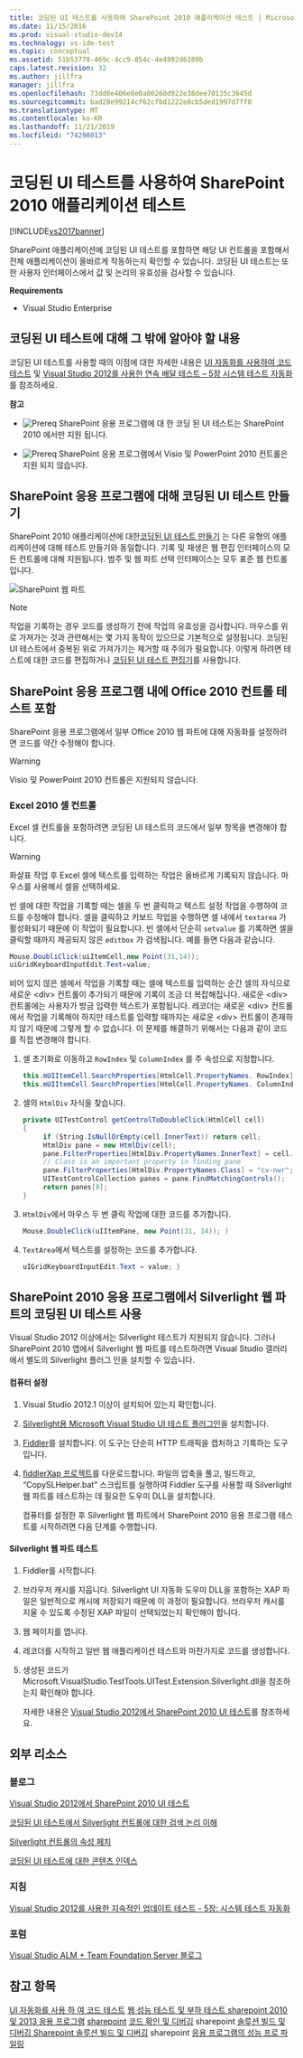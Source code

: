 ```yaml
---
title: 코딩된 UI 테스트를 사용하여 SharePoint 2010 애플리케이션 테스트 | Microsoft Docs
ms.date: 11/15/2016
ms.prod: visual-studio-dev14
ms.technology: vs-ide-test
ms.topic: conceptual
ms.assetid: 51b53778-469c-4cc9-854c-4e4992d6389b
caps.latest.revision: 32
ms.author: jillfra
manager: jillfra
ms.openlocfilehash: 73dd0e406e8e0a00260d922e38dee70135c3645d
ms.sourcegitcommit: bad28e99214cf62cfbd1222e8cb5ded1997d7ff0
ms.translationtype: MT
ms.contentlocale: ko-KR
ms.lasthandoff: 11/21/2019
ms.locfileid: "74298013"
---
```

# <a name="testing-sharepoint-2010-applications-with-coded-ui-tests"></a>코딩된 UI 테스트를 사용하여 SharePoint 2010 애플리케이션 테스트
[!INCLUDE[vs2017banner](../includes/vs2017banner.md)]

SharePoint 애플리케이션에 코딩된 UI 테스트를 포함하면 해당 UI 컨트롤을 포함해서 전체 애플리케이션이 올바르게 작동하는지 확인할 수 있습니다. 코딩된 UI 테스트는 또한 사용자 인터페이스에서 값 및 논리의 유효성을 검사할 수 있습니다.

 **Requirements**

- Visual Studio Enterprise

## <a name="what-else-should-i-know-about-coded-ui-tests"></a>코딩된 UI 테스트에 대해 그 밖에 알아야 할 내용
 코딩된 UI 테스트를 사용할 때의 이점에 대한 자세한 내용은 [UI 자동화를 사용하여 코드 테스트](../test/use-ui-automation-to-test-your-code.md) 및 [Visual Studio 2012를 사용한 연속 배달 테스트 – 5장 시스템 테스트 자동화](https://go.microsoft.com/fwlink/?LinkID=255196)를 참조하세요.

 **참고**

- ![Prereq](../test/media/prereq.png "필수 구성 요소") SharePoint 응용 프로그램에 대 한 코딩 된 UI 테스트는 SharePoint 2010 에서만 지원 됩니다.

- ![Prereq](../test/media/prereq.png "필수 구성 요소") SharePoint 응용 프로그램에서 Visio 및 PowerPoint 2010 컨트롤은 지원 되지 않습니다.

## <a name="creating-a-coded-ui-test-for-your-sharepoint-app"></a>SharePoint 응용 프로그램에 대해 코딩된 UI 테스트 만들기
 SharePoint 2010 애플리케이션에 대한[코딩된 UI 테스트 만들기](../test/use-ui-automation-to-test-your-code.md#VerifyingCodeUsingCUITCreate) 는 다른 유형의 애플리케이션에 대해 테스트 만들기와 동일합니다. 기록 및 재생은 웹 편집 인터페이스의 모든 컨트롤에 대해 지원됩니다. 범주 및 웹 파트 선택 인터페이스는 모두 표준 웹 컨트롤입니다.

 ![SharePoint 웹 파트](../test/media/cuit-sharepoint.png "CUIT_SharePoint")

> [!NOTE]
> 작업을 기록하는 경우 코드를 생성하기 전에 작업의 유효성을 검사합니다. 마우스를 위로 가져가는 것과 관련해서는 몇 가지 동작이 있으므로 기본적으로 설정됩니다. 코딩된 UI 테스트에서 중복된 위로 가져가기는 제거할 때 주의가 필요합니다. 이렇게 하려면 테스트에 대한 코드를 편집하거나 [코딩된 UI 테스트 편집기](../test/editing-coded-ui-tests-using-the-coded-ui-test-editor.md)를 사용합니다.

## <a name="including-testing-of-office-2010-controls-within-your-sharepoint-app"></a>SharePoint 응용 프로그램 내에 Office 2010 컨트롤 테스트 포함
 SharePoint 응용 프로그램에서 일부 Office 2010 웹 파트에 대해 자동화를 설정하려면 코드를 약간 수정해야 합니다.

> [!WARNING]
> Visio 및 PowerPoint 2010 컨트롤은 지원되지 않습니다.

### <a name="excel-2010-cell-controls"></a>Excel 2010 셀 컨트롤
 Excel 셀 컨트롤을 포함하려면 코딩된 UI 테스트의 코드에서 일부 항목을 변경해야 합니다.

> [!WARNING]
> 화살표 작업 후 Excel 셀에 텍스트를 입력하는 작업은 올바르게 기록되지 않습니다. 마우스를 사용해서 셀을 선택하세요.

 빈 셀에 대한 작업을 기록할 때는 셀을 두 번 클릭하고 텍스트 설정 작업을 수행하여 코드를 수정해야 합니다. 셀을 클릭하고 키보드 작업을 수행하면 셀 내에서 `textarea` 가 활성화되기 때문에 이 작업이 필요합니다. 빈 셀에서 단순히 `setvalue` 를 기록하면 셀을 클릭할 때까지 제공되지 않은 `editbox` 가 검색됩니다. 예를 들면 다음과 같습니다.

```csharp
Mouse.DoubliClick(uiItemCell,new Point(31,14));
uiGridKeyboardInputEdit.Text=value;
```

 비어 있지 않은 셀에서 작업을 기록할 때는 셀에 텍스트를 입력하는 순간 셀의 자식으로 새로운 \<div> 컨트롤이 추가되기 때문에 기록이 조금 더 복잡해집니다. 새로운 \<div> 컨트롤에는 사용자가 방금 입력한 텍스트가 포함됩니다. 레코더는 새로운 \<div> 컨트롤에서 작업을 기록해야 하지만 테스트를 입력할 때까지는 새로운 \<div> 컨트롤이 존재하지 않기 때문에 그렇게 할 수 없습니다. 이 문제를 해결하기 위해서는 다음과 같이 코드를 직접 변경해야 합니다.

1. 셀 초기화로 이동하고 `RowIndex` 및 `ColumnIndex` 를 주 속성으로 지정합니다.

    ```csharp
    this.mUIItemCell.SearchProperties[HtmlCell.PropertyNames. RowIndex] = "3";
    this.mUIItemCell.SearchProperties[HtmlCell.PropertyNames. ColumnIndex] = "3";
    ```

2. 셀의 `HtmlDiv` 자식을 찾습니다.

    ```csharp
    private UITestControl getControlToDoubleClick(HtmlCell cell)
    {
         if (String.IsNullOrEmpty(cell.InnerText)) return cell;
         HtmlDiv pane = new HtmlDiv(cell);
         pane.FilterProperties[HtmlDiv.PropertyNames.InnerText] = cell.InnerText;
         // Class is an important property in finding pane
         pane.FilterProperties[HtmlDiv.PropertyNames.Class] = "cv-nwr";
         UITestControlCollection panes = pane.FindMatchingControls();
         return panes[0];
    }

    ```

3. `HtmlDiv`에서 마우스 두 번 클릭 작업에 대한 코드를 추가합니다.

    ```csharp
    Mouse.DoubleClick(uIItemPane, new Point(31, 14)); )
    ```

4. `TextArea`에서 텍스트를 설정하는 코드를 추가합니다.

    ```csharp
    uIGridKeyboardInputEdit.Text = value; }
    ```

## <a name="enabling-coded-ui-testing-of-silverlight-web-parts-in-your-sharepoint-2010-app"></a>SharePoint 2010 응용 프로그램에서 Silverlight 웹 파트의 코딩된 UI 테스트 사용
 Visual Studio 2012 이상에서는 Silverlight 테스트가 지원되지 않습니다. 그러나 SharePoint 2010 앱에서 Silverlight 웹 파트를 테스트하려면 Visual Studio 갤러리에서 별도의 Silverlight 플러그 인을 설치할 수 있습니다.

#### <a name="setting-up-your-machine"></a>컴퓨터 설정

1. Visual Studio 2012.1 이상이 설치되어 있는지 확인합니다.

2. [Silverlight용 Microsoft Visual Studio UI 테스트 플러그인](https://marketplace.visualstudio.com/items?itemName=PrachiBoraMSFT.MicrosoftVisualStudioUITestPluginforSilverlight)을 설치합니다.

3. [Fiddler](http://www.fiddler2.com/fiddler2/)를 설치합니다. 이 도구는 단순히 HTTP 트래픽을 캡처하고 기록하는 도구입니다.

4. [fiddlerXap 프로젝트](https://40jajy3iyl373v772m19fybm-wpengine.netdna-ssl.com/wp-content/uploads/sites/6/2019/02/FiddlerXapProxy.zip)를 다운로드합니다. 파일의 압축을 풀고, 빌드하고, “CopySLHelper.bat” 스크립트를 실행하여 Fiddler 도구를 사용할 때 Silverlight 웹 파트를 테스트하는 데 필요한 도우미 DLL을 설치합니다.

   컴퓨터를 설정한 후 Silverlight 웹 파트에서 SharePoint 2010 응용 프로그램 테스트를 시작하려면 다음 단계를 수행합니다.

#### <a name="testing-silverlight-web-parts"></a>Silverlight 웹 파트 테스트

1. Fiddler를 시작합니다.

2. 브라우저 캐시를 지웁니다. Silverlight UI 자동화 도우미 DLL을 포함하는 XAP 파일은 일반적으로 캐시에 저장되기 때문에 이 과정이 필요합니다. 브라우저 캐시를 지울 수 있도록 수정된 XAP 파일이 선택되었는지 확인해야 합니다.

3. 웹 페이지를 엽니다.

4. 레코더를 시작하고 일반 웹 애플리케이션 테스트와 마찬가지로 코드를 생성합니다.

5. 생성된 코드가 Microsoft.VisualStudio.TestTools.UITest.Extension.Silverlight.dll을 참조하는지 확인해야 합니다.

     자세한 내용은 [Visual Studio 2012에서 SharePoint 2010 UI 테스트](https://devblogs.microsoft.com/devops/ui-testing-sharepoint-2010-with-visual-studio-2012/)를 참조하세요.

## <a name="external-resources"></a>외부 리소스

### <a name="blogs"></a>블로그
 [Visual Studio 2012에서 SharePoint 2010 UI 테스트](https://devblogs.microsoft.com/devops/ui-testing-sharepoint-2010-with-visual-studio-2012/)

 [코딩된 UI 테스트에서 Silverlight 컨트롤에 대한 검색 논리 이해](https://tapas-techsnips.blogspot.com/)

 [Silverlight 컨트롤의 속성 페치](https://tapas-techsnips.blogspot.com/)

 [코딩된 UI 테스트에 대한 콘텐츠 인덱스](https://blogs.msdn.microsoft.com/mathew_aniyan/2013/02/18/content-index-for-coded-ui-test/)

### <a name="guidance"></a>지침
 [Visual Studio 2012를 사용한 지속적인 업데이트 테스트 - 5장: 시스템 테스트 자동화](https://go.microsoft.com/fwlink/?LinkID=255196)

### <a name="forum"></a>포럼
 [Visual Studio ALM + Team Foundation Server 블로그](https://go.microsoft.com/fwlink/?LinkID=254496)

## <a name="see-also"></a>참고 항목
 [UI 자동화를 사용 하 여 코드 테스트](../test/use-ui-automation-to-test-your-code.md) [웹 성능 테스트 및 부하 테스트 sharepoint 2010 및 2013 응용 프로그램](https://msdn.microsoft.com/library/20c2e469-0e4e-4296-a739-c0e8fff36e54) [sharepoint](https://msdn.microsoft.com/library/4bfb1e59-97c9-4594-93f8-3068b4eb9631) [코드 확인 및 디버깅](https://msdn.microsoft.com/library/b5f3bce2-6a51-41b1-a292-9e384bae420c) sharepoint [솔루션 빌드 및 디버깅 Sharepoint 솔루션 빌드 및 디버깅](https://msdn.microsoft.com/library/c9e7c9ab-4eb3-40cd-a9b9-6c2a896f70ae) sharepoint [응용 프로그램의 성능 프로 파일링](https://msdn.microsoft.com/library/61ae02e7-3f37-4230-bae1-54a498c2fae8)
